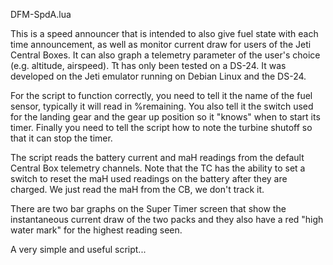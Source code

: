 DFM-SpdA.lua

This is a speed announcer that is intended to also give fuel state with each time announcement,
as well as monitor current draw for users of the Jeti Central Boxes. It can also graph a telemetry
parameter of the user's choice (e.g. altitude, airspeed). Tt has only been tested on a DS-24.
It was developed on the Jeti emulator running on Debian Linux and the DS-24. 

For the script to function correctly, you need to tell it the name of the fuel sensor, typically it
will read in %remaining. You also tell it the switch used for the landing gear and the gear up position so
it "knows" when to start its timer. Finally you need to tell the script how to note the turbine shutoff so
that it can stop the timer.

The script reads the battery current and maH readings from the default Central Box telemetry channels.
Note that the TC has the ability to set a switch to reset the maH used readings on the battery after they
are charged. We just read the maH from the CB, we don't track it.

There are two bar graphs on the Super Timer screen that show the instantaneous current draw of the two packs
and they also have a red "high water mark" for the highest reading seen.

A very simple and useful script...



